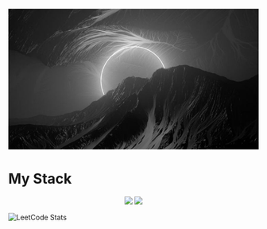 <p align="center">
<img src="bg.jpg" class="bg-for-profile"/>
</p>

# My Stack
  <p align="center">
    <img src="https://skillicons.dev/icons?i=postgres,py,go,html,css&perline=7" />
    <img src="https://skillicons.dev/icons?i=docker,linux,vscode,postman,git,obsidian&perline=7" />
    <br>
</p>

  ![LeetCode Stats](https://leetcard.jacoblin.cool/DevAthhh?theme=dark&font=Reem%20Kufi&ext=heatmap)
